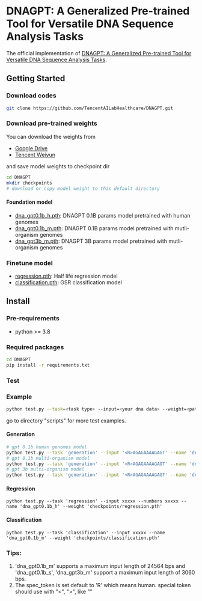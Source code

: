 # DNAGPT: A Generalized Pre-trained Tool for Versatile DNA Sequence Analysis Tasks

The official implementation of [DNAGPT: A Generalized Pre-trained Tool for Versatile DNA Sequence Analysis Tasks](https://www.biorxiv.org/content/10.1101/2023.07.11.548628v2.full.pdf).

## Getting Started

### Download codes

```bash
git clone https://github.com/TencentAILabHealthcare/DNAGPT.git
```

### Download pre-trained weights
You can download the weights from
* [Google Drive](https://drive.google.com/drive/folders/10UPPx6V13oQW6knuLV7d8SRIA3D6hYor?usp=drive_link)
* [Tencent Weiyun](https://share.weiyun.com/J1BWWkQF)

and save model weights to checkpoint dir
```bash
cd DNAGPT
mkdir checkpoints
# download or copy model weight to this default directory
```
#### Foundation model
* [dna_gpt0.1b_h.pth](https://drive.google.com/file/d/1C0BRXfz7RNtCSjSY1dKQeR1yP7I3wTyx/view?usp=drive_link): DNAGPT 0.1B params model pretrained with human genomes
* [dna_gpt0.1b_m.pth](https://drive.google.com/file/d/1h6tcP1qncw2uf1d4vRIwIBRUAjgNMtUa/view?usp=drive_link): DNAGPT 0.1B params model pretrained with mutli-organism genomes
* [dna_gpt3b_m.pth](https://drive.google.com/file/d/18Su9-DGwWaONX6UgVnU5if7ClQXS299Y/view?usp=drive_link): DNAGPT 3B params model pretrained with mutli-organism genomes

### Finetune model
* [regression.pth](https://drive.google.com/file/d/1_BDbfB5iNmfus3imx1_YSD1ac6OiJkaY/view?usp=drive_link): Half life regression model
* [classification.pth](https://drive.google.com/file/d/1TdMCiJO6rq32WSka73VdKI0Cthitd9Bb/view?usp=drive_link): GSR classification model

## Install

### Pre-requirements
* python >= 3.8

### Required packages
```bash
cd DNAGPT
pip install -r requirements.txt
```

### Test
### Example
```bash
python test.py --task=<task type> --input=<your dna data> --weight=<path to the pre-trained weight> --name=<the model you want to use> --num_samples=<number of samples seq>
```
go to directory "scripts" for more test examples.
#### Generation
```bash
# gpt 0.1b human genomes model
python test.py --task 'generation' --input '<R>AGAGAAAAGAGT' --name 'dna_gpt0.1b_h' --weight 'checkpoints/classification.pth' --num_samples 10 --max_len 256
# gpt 0.1b multi-organism model
python test.py --task 'generation' --input '<R>AGAGAAAAGAGT' --name 'dna_gpt0.1b_m' --weight 'checkpoints/classification.pth' --num_samples 10 --max_len 256
# gpt 3b multi-organism model
python test.py --task 'generation' --input '<R>AGAGAAAAGAGT' --name 'dna_gpt3b_m' --weight 'checkpoints/classification.pth' --num_samples 10 --max_len 256
```
#### Regression
```shell
python test.py --task 'regression' --input xxxxx --numbers xxxxx --name 'dna_gpt0.1b_h' --weight 'checkpoints/regression.pth'
```
#### Classification
```shell
python test.py --task 'classification' --input xxxxx --name 'dna_gpt0.1b_m' --weight 'checkpoints/classification.pth'
```

### Tips:
1. 'dna_gpt0.1b_m' supports a maximum input length of 24564 bps and 'dna_gpt0.1b_s', 'dna_gpt3b_m' support a maximum input length of 3060 bps. 
2. The spec_token is set default to 'R' which means human. special token should use with "<", ">", like "<R>"





